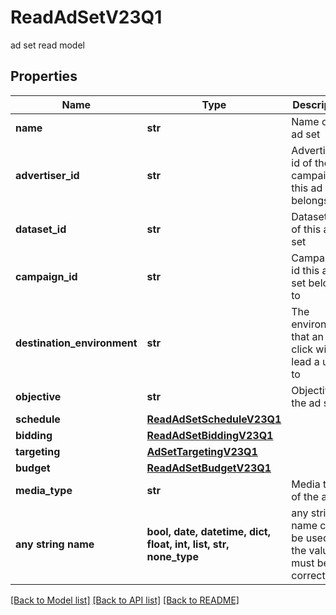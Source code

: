 # ReadAdSetV23Q1

ad set read model

## Properties
Name | Type | Description | Notes
------------ | ------------- | ------------- | -------------
**name** | **str** | Name of the ad set | [optional] 
**advertiser_id** | **str** | Advertiser id of the campaign this ad set belongs to | [optional] 
**dataset_id** | **str** | Dataset id of this ad set | [optional] 
**campaign_id** | **str** | Campaign id this ad set belongs to | [optional] 
**destination_environment** | **str** | The environment that an ad click will lead a user to | [optional] 
**objective** | **str** | Objective of the ad set | [optional] 
**schedule** | [**ReadAdSetScheduleV23Q1**](ReadAdSetScheduleV23Q1.md) |  | [optional] 
**bidding** | [**ReadAdSetBiddingV23Q1**](ReadAdSetBiddingV23Q1.md) |  | [optional] 
**targeting** | [**AdSetTargetingV23Q1**](AdSetTargetingV23Q1.md) |  | [optional] 
**budget** | [**ReadAdSetBudgetV23Q1**](ReadAdSetBudgetV23Q1.md) |  | [optional] 
**media_type** | **str** | Media type of the ad set | [optional] 
**any string name** | **bool, date, datetime, dict, float, int, list, str, none_type** | any string name can be used but the value must be the correct type | [optional]

[[Back to Model list]](../README.md#documentation-for-models) [[Back to API list]](../README.md#documentation-for-api-endpoints) [[Back to README]](../README.md)


